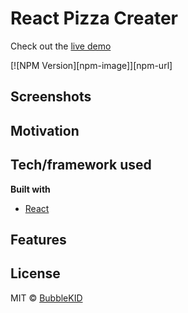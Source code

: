 # React Pizza Creater
Check out the [live demo](http://www.marksama.com.au/)

[![NPM Version][npm-image]][npm-url]


## Screenshots

## Motivation

## Tech/framework used
<b>Built with</b>
- [React](https://github.com/facebook/react)

## Features


## License
MIT © [BubbleKID]()
